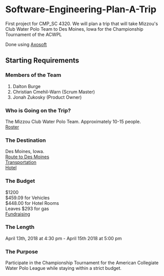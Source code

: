 # Software-Engineering-Plan-A-Trip
First project for CMP_SC 4320. We will plan a trip that will take Mizzou's Club Water Polo Team to Des Moines, Iowa for the Championship Tournament of the ACWPL  

Done using [Axosoft](https://christiancw.axosoft.com/)

## Starting Requirements

### Members of the Team
  1. Dalton Burge
  2. Christian Cmehil-Warn (Scrum Master)
  3. Jonah Zukosky (Product Owner)
### Who is Going on the Trip?
  The Mizzou Club Water Polo Team. Approximately 10-15 people.  
  [Roster](roster.md)
### The Destination
  Des Moines, Iowa.  
  [Route to Des Moines](route.md)  
  [Transportation](transportation.md)  
  [Hotel](hotels.md)
### The Budget
  $1200  
  $459.09 for Vehicles  
  $448.00 for Hotel Rooms  
  Leaves $293 for gas  
  [Fundraising](fundraising.md)

### The Length
  April 13th, 2018 at 4:30 pm - April 15th 2018 at 5:00 pm
### The Purpose
  Participate in the Championship Tournament for the American Collegiate Water Polo League while staying within a strict budget.

